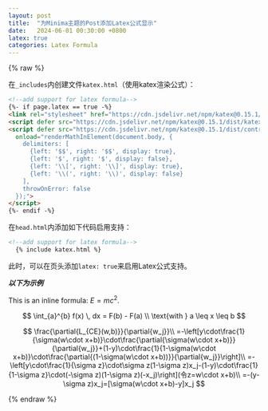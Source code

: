 ```yaml
---
layout: post
title:  "为Minima主题的Post添加Latex公式显示"
date:   2024-06-01 00:30:00 +0800
latex: true
categories: Latex Formula
---
```

{% raw %}

在`_includes`内创建文件`katex.html`（使用katex渲染公式）：

```html
<!--add support for latex formula-->
{%- if page.latex == true -%}
<link rel="stylesheet" href="https://cdn.jsdelivr.net/npm/katex@0.15.1/dist/katex.min.css">
<script defer src="https://cdn.jsdelivr.net/npm/katex@0.15.1/dist/katex.min.js"></script>
<script defer src="https://cdn.jsdelivr.net/npm/katex@0.15.1/dist/contrib/auto-render.min.js"
  onload="renderMathInElement(document.body, {
    delimiters: [
      {left: '$$', right: '$$', display: true},
      {left: '$', right: '$', display: false},
      {left: '\\[', right: '\\]', display: true},
      {left: '\\(', right: '\\)', display: false}
    ],
    throwOnError: false
  });">
</script>
{%- endif -%}
```

在`head.html`内添加如下代码启用支持：

```html
<!--add support for latex formula-->
  {% include katex.html %}
```

此时，可以在页头添加`latex: true`来启用Latex公式支持。

***以下为示例***


This is an inline formula: $E = mc^2$.

$$
\int_{a}^{b} f(x) \, dx = F(b) - F(a) \\
\text{with } a \leq x \leq b
$$

$$
\frac{\partial{L_{CE}(w,b)}}{\partial{w_j}}\\
=-\left[y\cdot\frac{1}{\sigma(w\cdot x+b)}\cdot\frac{\partial{\sigma(w\cdot x+b)}}{\partial{w_j}}+(1-y)\cdot\frac{1}{1-\sigma(w\cdot x+b)}\cdot\frac{\partial{(1-\sigma(w\cdot x+b))}}{\partial{w_j}}\right]\\
=-\left[y\cdot\frac{1}{\sigma z}\cdot\sigma z(1-\sigma z)x_j-(1-y)\cdot\frac{1}{1-\sigma z}\cdot(-\sigma z)(1-\sigma z)(-x_j)\right](令z=w\cdot x+b)\\
=-(y-\sigma z)x_j=[\sigma(w\cdot x+b)-y]x_j
$$


{% endraw %}